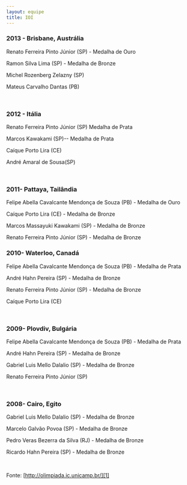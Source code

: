 ```yaml
--- 
layout: equipe
title: IOI
--- 
```

### 2013 - Brisbane, Austrália

  
Renato Ferreira Pinto Júnior (SP) - Medalha de Ouro

Ramon Silva Lima (SP) - Medalha de Bronze

Michel Rozenberg Zelazny (SP)

Mateus Carvalho Dantas (PB)

 

### 2012 - Itália

  
Renato Ferreira Pinto Júnior (SP) Medalha de Prata

Marcos Kawakami (SP)-- Medalha de Prata

Caíque Porto Lira (CE)

André Amaral de Sousa(SP)

 

### 2011- Pattaya, Tailândia

  
Felipe Abella Cavalcante Mendonça de Souza (PB) - Medalha de Ouro

Caíque Porto Lira (CE) - Medalha de Bronze

Marcos Massayuki Kawakami (SP) - Medalha de Bronze

Renato Ferreira Pinto Júnior (SP) - Medalha de Bronze


### 2010- Waterloo, Canadá

  
Felipe Abella Cavalcante Mendonça de Souza (PB) - Medalha de Prata

André Hahn Pereira (SP) - Medalha de Bronze

Renato Ferreira Pinto Júnior (SP) - Medalha de Bronze

Caíque Porto Lira (CE)

 

### 2009- Plovdiv, Bulgária

  
Felipe Abella Cavalcante Mendonça de Souza (PB) - Medalha de Prata

André Hahn Pereira (SP) - Medalha de Bronze

Gabriel Luis Mello Dalalio (SP) - Medalha de Bronze

Renato Ferreira Pinto Júnior (SP)

 

### 2008- Cairo, Egito

  
Gabriel Luis Mello Dalalio (SP) - Medalha de Bronze

Marcelo Galvão Povoa (SP) - Medalha de Bronze

Pedro Veras Bezerra da Silva (RJ) - Medalha de Bronze

Ricardo Hahn Pereira (SP) - Medalha de Bronze

 

Fonte: [http://olimpiada.ic.unicamp.br/][1]

 



[1]: http://olimpiada.ic.unicamp.br/
